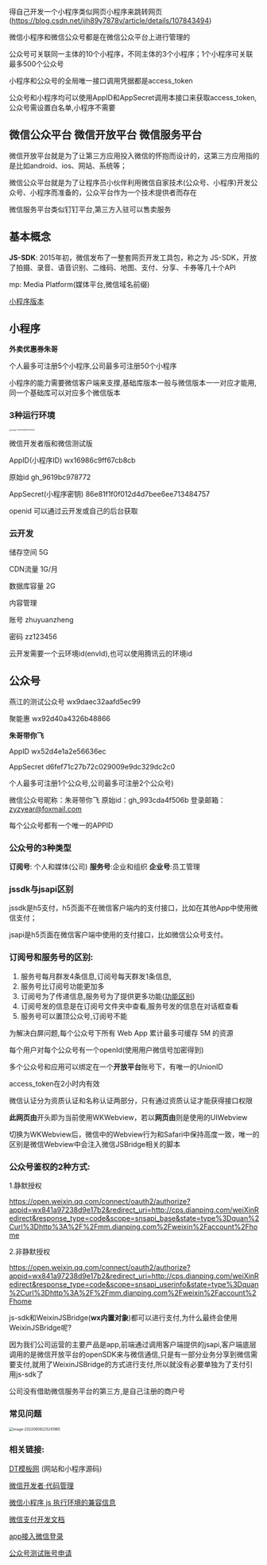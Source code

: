 得自己开发一个小程序类似网页小程序来跳转网页 (https://blog.csdn.net/ijh89y7878v/article/details/107843494)

微信小程序和微信公众号都是在微信公众平台上进行管理的

公众号可关联同一主体的10个小程序，不同主体的3个小程序；1个小程序可关联最多500个公众号

小程序和公众号的全局唯一接口调用凭据都是access_token

公众号和小程序均可以使用AppID和AppSecret调用本接口来获取access_token,公众号需设置白名单,小程序不需要



## 微信公众平台 微信开放平台 微信服务平台

微信开放平台就是为了让第三方应用投入微信的怀抱而设计的，这第三方应用指的是比如android、ios、网站、系统等；

微信公众平台就是为了让程序员小伙伴利用微信自家技术(公众号、小程序)开发公众号、小程序而准备的，公众平台作为一个技术提供者而存在

微信服务平台类似钉钉平台,第三方入驻可以售卖服务

## 基本概念

**JS-SDK**: 2015年初，微信发布了一整套网页开发工具包，称之为 JS-SDK，开放了拍摄、录音、语音识别、二维码、地图、支付、分享、卡券等几十个API



mp:  Media Platform(媒体平台,微信域名前缀)

[小程序版本](https://gitee.com/zyzcode/gitee-pic/raw/master/image-20210814232042387.png)

## 小程序

**外卖优惠券朱哥**

个人最多可注册5个小程序,公司最多可注册50个小程序

小程序的能力需要微信客户端来支撑,基础库版本一般与微信版本一一对应才能用,同一个基础库可以对应多个微信版本

### 3种运行环境

<img src="http://image.zhuyuanzheng1.top/image-20220608225214206.png" alt="image-20220608225214206" style="zoom:25%;" />



微信开发者版和微信测试版



AppID(小程序ID)  wx16986c9ff67cb8cb

原始id  gh_9619bc978772

AppSecret(小程序密钥)  86e81f1f0f012d4d7bee6ee713484757

openid 可以通过云开发或自己的后台获取

### 云开发

储存空间 5G

CDN流量 1G/月

数据库容量 2G



内容管理

账号  zhuyuanzheng

密码  zz123456

云开发需要一个云环境id(envId),也可以使用腾讯云的环境id

## 公众号

燕江的测试公众号   wx9daec32aafd5ec99

聚能惠   wx92d40a4326b48866

**朱哥带你飞**

AppID wx52d4e1a2e56636ec

AppSecret d6fef71c27b72c029009e9dc329dc2c0

个人最多可注册1个公众号,公司最多可注册2个公众号)

微信公众号昵称：朱哥带你飞
原始id：gh_993cda4f506b
登录邮箱：zyzyear@foxmail.com

每个公众号都有一个唯一的APPID

### 公众号的3种类型

**订阅号**: 个人和媒体(公司)  **服务号**:企业和组织   **企业号**:员工管理



### jssdk与jsapi区别

jssdk是h5支付，h5页面不在微信客户端内的支付接口，比如在其他App中使用微信支付；

jsapi是h5页面在微信客户端中使用的支付接口，比如微信公众号支付。

### 订阅号和服务号的区别:

1. 服务号每月群发4条信息,订阅号每天群发1条信息,
2. 服务号比订阅号功能更加多
3. 订阅号为了传递信息,服务号为了提供更多功能([功能区别](https://gitee.com/zyzcode/gitee-pic/raw/master/image-20210814163916714.png))
4. 订阅号发的信息是在订阅号文件夹中查看,服务号发的信息在对话框查看
5. 服务号可以置顶公众号,订阅号不能

为解决白屏问题,每个公众号下所有 Web App 累计最多可缓存 5M 的资源

每个用户对每个公众号有一个openId(使用用户微信号加密得到)

多个公众号和应用可以绑定在一个**开放平台**账号下，有唯一的UnionID

access_token在2小时内有效

微信认证分为资质认证和名称认证两部分，只有通过资质认证才能获得接口权限

**此网页由**开头即为当前使用WKWebview，若以**网页由**则是使用的UIWebview

切换为WKWebview后，微信中的Webview行为和Safari中保持高度一致，唯一的区别是微信Webview中会注入微信JSBridge相关的脚本

### 公众号鉴权的2种方式:

1.静默授权

https://open.weixin.qq.com/connect/oauth2/authorize?appid=wx841a97238d9e17b2&redirect_uri=http://cps.dianping.com/weiXinRedirect&response_type=code&scope=snsapi_base&state=type%3Dquan%2Curl%3Dhttp%3A%2F%2Fmm.dianping.com%2Fweixin%2Faccount%2Fhome

2.非静默授权

https://open.weixin.qq.com/connect/oauth2/authorize?appid=wx841a97238d9e17b2&redirect_uri=http://cps.dianping.com/weiXinRedirect&response_type=code&scope=snsapi_userinfo&state=type%3Dquan%2Curl%3Dhttp%3A%2F%2Fmm.dianping.com%2Fweixin%2Faccount%2Fhome



js-sdk和WeixinJSBridge(**wx内置对象**)都可以进行支付,为什么最终会使用WeixinJSBridge呢?

因为我们公司运营的主要产品是app,前端通过调用客户端提供的jsapi,客户端底层调用的是微信开放平台的openSDK来与微信通信,只是有一部分业务分享到微信需要支付,就用了WeixinJSBridge的方式进行支付,所以就没有必要单独为了支付引用js-sdk了

公司没有借助微信服务平台的第三方,是自己注册的商户号



### 常见问题

<img src="http://image.zhuyuanzheng1.top/image-20220608225241965.png" alt="image-20220608225241965" style="zoom:50%;" />



### 相关链接:

[DT模板网](https://dtmbw.com/)  (网站和小程序源码)

[微信开发者·代码管理](https://git.weixin.qq.com/)

[微信小程序 js 执行环境的兼容信息](https://wechat-miniprogram.github.io/miniprogram-compat/)

[微信支付开发文档](https://pay.weixin.qq.com/wiki/doc/api/index.html)

[app接入微信登录](https://developers.weixin.qq.com/doc/oplatform/Mobile_App/WeChat_Login/Development_Guide.html)

[公众号测试账号申请](https://mp.weixin.qq.com/debug/cgi-bin/sandboxinfo?action=showinfo&t=sandbox/index)



